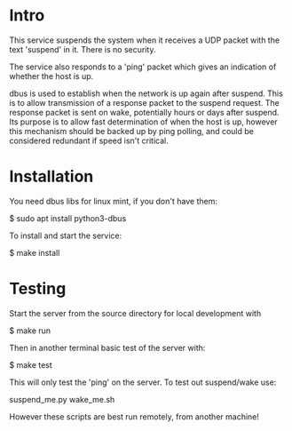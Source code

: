 Intro
=====

This service suspends the system when it receives a UDP packet
with the text 'suspend' in it.  There is no security.

The service also responds to a 'ping' packet which gives an 
indication of whether the host is up.

dbus is used to establish when the network is up again
after suspend.  This is to allow transmission of a response
packet to the suspend request.  The response packet is sent
on wake, potentially hours or days after suspend.  Its
purpose is to allow fast determination of when the host is
up, however this mechanism should be backed up by ping
polling, and could be considered redundant if speed isn't
critical.


Installation
============

You need dbus libs for linux mint, if you don't have them:

$ sudo apt install python3-dbus

To install and start the service:

$ make install


Testing
=======

Start the server from the source directory for local development with

$ make run

Then in another terminal basic test of the server with:

$ make test

This will only test the 'ping' on the server.  To test out suspend/wake
use:

suspend_me.py
wake_me.sh

However these scripts are best run remotely, from another machine!
